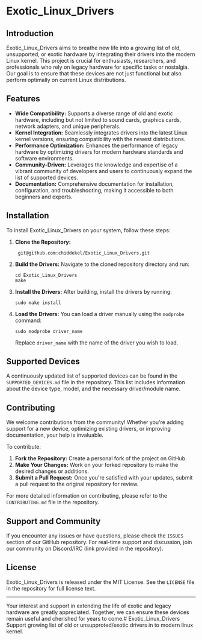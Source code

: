# Exotic_Linux_Drivers

## Introduction

Exotic_Linux_Drivers aims to breathe new life into a growing list of old, unsupported, or exotic hardware by integrating their drivers into the modern Linux kernel. This project is crucial for enthusiasts, researchers, and professionals who rely on legacy hardware for specific tasks or nostalgia. Our goal is to ensure that these devices are not just functional but also perform optimally on current Linux distributions.

## Features

- **Wide Compatibility:** Supports a diverse range of old and exotic hardware, including but not limited to sound cards, graphics cards, network adapters, and unique peripherals.
- **Kernel Integration:** Seamlessly integrates drivers into the latest Linux kernel versions, ensuring compatibility with the newest distributions.
- **Performance Optimization:** Enhances the performance of legacy hardware by optimizing drivers for modern hardware standards and software environments.
- **Community-Driven:** Leverages the knowledge and expertise of a vibrant community of developers and users to continuously expand the list of supported devices.
- **Documentation:** Comprehensive documentation for installation, configuration, and troubleshooting, making it accessible to both beginners and experts.

## Installation

To install Exotic_Linux_Drivers on your system, follow these steps:

1. **Clone the Repository:**
   ```
	git@github.com:chiddekel/Exotic_Linux_Drivers.git
   ```

2. **Build the Drivers:**
   Navigate to the cloned repository directory and run:
   ```
   cd Exotic_Linux_Drivers
   make
   ```

3. **Install the Drivers:**
   After building, install the drivers by running:
   ```
   sudo make install
   ```

4. **Load the Drivers:**
   You can load a driver manually using the `modprobe` command:
   ```
   sudo modprobe driver_name
   ```
   Replace `driver_name` with the name of the driver you wish to load.

## Supported Devices

A continuously updated list of supported devices can be found in the `SUPPORTED_DEVICES.md` file in the repository. This list includes information about the device type, model, and the necessary driver/module name.

## Contributing

We welcome contributions from the community! Whether you're adding support for a new device, optimizing existing drivers, or improving documentation, your help is invaluable.

To contribute:

1. **Fork the Repository:** Create a personal fork of the project on GitHub.
2. **Make Your Changes:** Work on your forked repository to make the desired changes or additions.
3. **Submit a Pull Request:** Once you're satisfied with your updates, submit a pull request to the original repository for review.

For more detailed information on contributing, please refer to the `CONTRIBUTING.md` file in the repository.

## Support and Community

If you encounter any issues or have questions, please check the `ISSUES` section of our GitHub repository. For real-time support and discussion, join our community on Discord/IRC (link provided in the repository).

## License

Exotic_Linux_Drivers is released under the MIT License. See the `LICENSE` file in the repository for full license text.

---

Your interest and support in extending the life of exotic and legacy hardware are greatly appreciated. Together, we can ensure these devices remain useful and cherished for years to come.# Exotic_Linux_Drivers
Support growing list of old or unsupproted/exotic drivers in to modern linux kernel.
